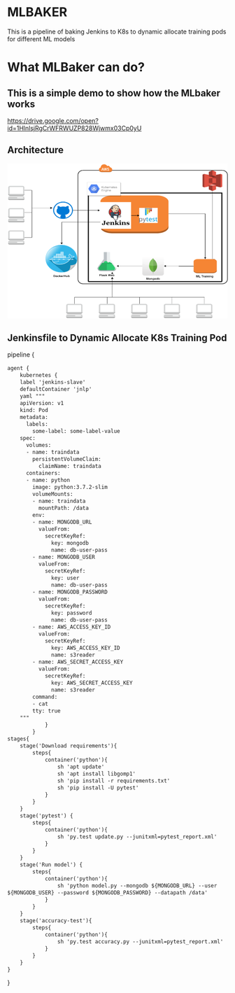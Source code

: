 # MLBAKER
This is a pipeline of baking Jenkins to K8s to dynamic allocate training pods for different ML models

# What MLBaker can do?
##  This is a simple demo to show how the MLbaker works 

https://drive.google.com/open?id=1HlnlsjRgCrWFRWUZP828Wjwmx03Cp0yU


##  Architecture

![Architecture](archi.png)


## Jenkinsfile to Dynamic Allocate K8s Training Pod

pipeline {

    agent {
        kubernetes {
        label 'jenkins-slave'
        defaultContainer 'jnlp'
        yaml """
        apiVersion: v1
        kind: Pod
        metadata:
          labels:
            some-label: some-label-value
        spec:
          volumes:
          - name: traindata
            persistentVolumeClaim:
              claimName: traindata
          containers:
          - name: python
            image: python:3.7.2-slim
            volumeMounts:
            - name: traindata
              mountPath: /data
            env:
            - name: MONGODB_URL
              valueFrom:
                secretKeyRef:
                  key: mongodb
                  name: db-user-pass
            - name: MONGODB_USER
              valueFrom:
                secretKeyRef:
                  key: user
                  name: db-user-pass
            - name: MONGODB_PASSWORD
              valueFrom:
                secretKeyRef:
                  key: password
                  name: db-user-pass
            - name: AWS_ACCESS_KEY_ID
              valueFrom:
                secretKeyRef:
                  key: AWS_ACCESS_KEY_ID
                  name: s3reader
            - name: AWS_SECRET_ACCESS_KEY
              valueFrom:
                secretKeyRef:
                  key: AWS_SECRET_ACCESS_KEY
                  name: s3reader
            command:
            - cat
            tty: true
        """
                }
            }
    stages{
        stage('Download requirements'){
            steps{
                container('python'){
                    sh 'apt update'
                    sh 'apt install libgomp1'
                    sh 'pip install -r requirements.txt'
                    sh 'pip install -U pytest'
                }
            }
        }
        stage('pytest') {
            steps{
                container('python'){
                    sh 'py.test update.py --junitxml=pytest_report.xml'
                }
            }
        }
        stage('Run model') {
            steps{
                container('python'){
                    sh 'python model.py --mongodb ${MONGODB_URL} --user ${MONGODB_USER} --password ${MONGODB_PASSWORD} --datapath /data'
                }
            }
        }
        stage('accuracy-test'){
            steps{
                container('python'){
                    sh 'py.test accuracy.py --junitxml=pytest_report.xml'
                }
            }
        }
    }
}
